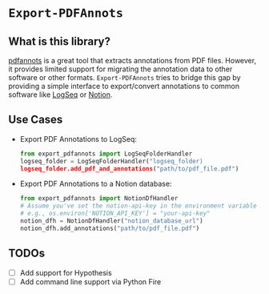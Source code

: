 # `Export-PDFAnnots`

## What is this library?

[pdfannots](https://github.com/0xabu/pdfannots) is a great tool that extracts annotations from PDF files.
However, it provides limited support for migrating the annotation data to other software or other formats.
`Export-PDFAnnots` tries to bridge this gap by providing a simple interface to export/convert annotations to common software like [LogSeq](https://logseq.com) or [Notion](https://www.notion.so). 

## Use Cases

- Export PDF Annotations to LogSeq: 
    ```python
    from export_pdfannots import LogSeqFolderHandler
    logseq_folder = LogSeqFolderHandler("logseq_folder)
    logseq_folder.add_pdf_and_annotations("path/to/pdf_file.pdf")
    ```

- Export PDF Annotations to a Notion database: 
    ```python
    from export_pdfannots import NotionDfHandler
    # Assume you've set the notion-api-key in the environment variable NOTION_API_KEY
    # e.g., os.environ['NOTION_API_KEY'] = "your-api-key"
    notion_dfh = NotionDfHandler("notion_database_url")
    notion_dfh.add_annotations("path/to/pdf_file.pdf")
    ```

## TODOs

- [ ] Add support for Hypothesis
- [ ] Add command line support via Python Fire